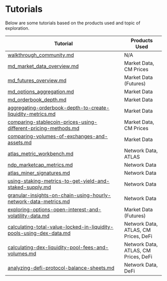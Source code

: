 # Tutorials

Below are some tutorials based on the products used and topic of exploration.

<table><thead><tr><th width="359">Tutorial</th><th>Products Used</th></tr></thead><tbody><tr><td><a data-mention href="walkthrough_community.md">walkthrough_community.md</a></td><td>N/A</td></tr><tr><td><a data-mention href="md_market_data_overview.md">md_market_data_overview.md</a></td><td>Market Data, CM Prices</td></tr><tr><td><a data-mention href="md_futures_overview.md">md_futures_overview.md</a></td><td>Market Data (Futures)</td></tr><tr><td><a data-mention href="md_options_aggregation.md">md_options_aggregation.md</a></td><td>Market Data</td></tr><tr><td><a data-mention href="md_orderbook_depth.md">md_orderbook_depth.md</a></td><td>Market Data</td></tr><tr><td><a data-mention href="aggregating-orderbook-depth-to-create-liquidity-metrics.md">aggregating-orderbook-depth-to-create-liquidity-metrics.md</a></td><td>Market Data</td></tr><tr><td><a data-mention href="comparing-stablecoin-prices-using-different-pricing-methods.md">comparing-stablecoin-prices-using-different-pricing-methods.md</a></td><td>Market Data, CM Prices</td></tr><tr><td><a data-mention href="comparing-volumes-of-exchanges-and-assets.md">comparing-volumes-of-exchanges-and-assets.md</a></td><td>Market Data</td></tr><tr><td><a data-mention href="atlas_metric_workbench.md">atlas_metric_workbench.md</a></td><td>Network Data, ATLAS</td></tr><tr><td><a data-mention href="ndp_marketcap_metrics.md">ndp_marketcap_metrics.md</a></td><td>Network Data</td></tr><tr><td><a data-mention href="atlas_miner_signatures.md">atlas_miner_signatures.md</a></td><td>Network Data</td></tr><tr><td><a data-mention href="using-staking-metrics-to-get-yield-and-staked-supply.md">using-staking-metrics-to-get-yield-and-staked-supply.md</a></td><td>Network Data</td></tr><tr><td><a data-mention href="granular-insights-on-chain-using-hourly-network-data-metrics.md">granular-insights-on-chain-using-hourly-network-data-metrics.md</a></td><td>Network Data</td></tr><tr><td><a data-mention href="exploring-options-open-interest-and-volatility-data.md">exploring-options-open-interest-and-volatility-data.md</a></td><td>Market Data (Futures)</td></tr><tr><td><a data-mention href="calculating-total-value-locked-in-liquidity-pools-using-dex-data.md">calculating-total-value-locked-in-liquidity-pools-using-dex-data.md</a></td><td>Network Data, ATLAS, CM Prices, DeFi</td></tr><tr><td><a data-mention href="calculating-dex-liquidity-pool-fees-and-volumes.md">calculating-dex-liquidity-pool-fees-and-volumes.md</a></td><td>Network Data, ATLAS, CM Prices, DeFi</td></tr><tr><td><a data-mention href="analyzing-defi-protocol-balance-sheets.md">analyzing-defi-protocol-balance-sheets.md</a></td><td>Network Data, DeFi</td></tr></tbody></table>



